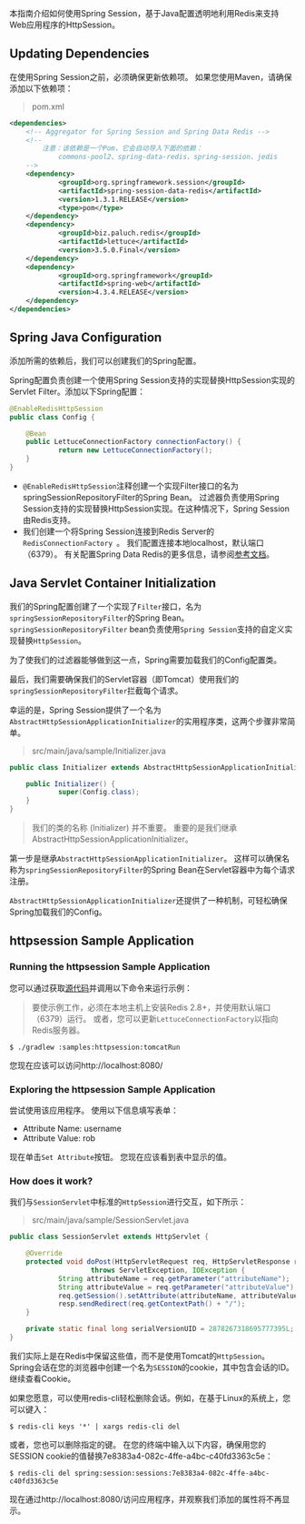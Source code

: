 本指南介绍如何使用Spring Session，基于Java配置透明地利用Redis来支持Web应用程序的HttpSession。

## Updating Dependencies
在使用Spring Session之前，必须确保更新依赖项。 如果您使用Maven，请确保添加以下依赖项：

>pom.xml

```xml
<dependencies>
    <!-- Aggregator for Spring Session and Spring Data Redis -->
    <!-- 
        注意：该依赖是一个Pom，它会自动导入下面的依赖：
            commons-pool2、spring-data-redis、spring-session、jedis
    -->
    <dependency>
            <groupId>org.springframework.session</groupId>
            <artifactId>spring-session-data-redis</artifactId>
            <version>1.3.1.RELEASE</version>
            <type>pom</type>
    </dependency>
    <dependency>
            <groupId>biz.paluch.redis</groupId>
            <artifactId>lettuce</artifactId>
            <version>3.5.0.Final</version>
    </dependency>
    <dependency>
            <groupId>org.springframework</groupId>
            <artifactId>spring-web</artifactId>
            <version>4.3.4.RELEASE</version>
    </dependency>
</dependencies>
```

## Spring Java Configuration
添加所需的依赖后，我们可以创建我们的Spring配置。

Spring配置负责创建一个使用Spring Session支持的实现替换HttpSession实现的Servlet Filter。添加以下Spring配置：

```java
@EnableRedisHttpSession 
public class Config {

    @Bean
    public LettuceConnectionFactory connectionFactory() {
            return new LettuceConnectionFactory(); 
    }
}
```
- `@EnableRedisHttpSession`注释创建一个实现Filter接口的名为springSessionRepositoryFilter的Spring Bean。
    过滤器负责使用Spring Session支持的实现替换HttpSession实现。在这种情况下，Spring Session由Redis支持。
- 我们创建一个将Spring Session连接到Redis Server的`RedisConnectionFactory `。
    我们配置连接本地localhost，默认端口（6379）。
    有关配置Spring Data Redis的更多信息，请参阅[参考文档](http://docs.spring.io/spring-data/data-redis/docs/current/reference/html/)。

## Java Servlet Container Initialization
我们的Spring配置创建了一个实现了`Filter`接口，名为`springSessionRepositoryFilter`的Spring Bean。
`springSessionRepositoryFilter` bean负责使用`Spring Session`支持的自定义实现替换`HttpSession`。

为了使我们的过滤器能够做到这一点，Spring需要加载我们的Config配置类。

最后，我们需要确保我们的Servlet容器（即Tomcat）使用我们的`springSessionRepositoryFilter`拦截每个请求。

幸运的是，Spring Session提供了一个名为`AbstractHttpSessionApplicationInitializer`的实用程序类，这两个步骤非常简单。 

>src/main/java/sample/Initializer.java

```java
public class Initializer extends AbstractHttpSessionApplicationInitializer { 

    public Initializer() {
            super(Config.class); 
    }
}
```
>我们的类的名称 (Initializer) 并不重要。 重要的是我们继承AbstractHttpSessionApplicationInitializer。

第一步是继承`AbstractHttpSessionApplicationInitializer`。 
这样可以确保名称为`springSessionRepositoryFilter`的Spring Bean在Servlet容器中为每个请求注册。

`AbstractHttpSessionApplicationInitializer`还提供了一种机制，可轻松确保Spring加载我们的Config。

## httpsession Sample Application
### Running the httpsession Sample Application
您可以通过获取[源代码](https://github.com/spring-projects/spring-session/archive/1.3.1.RELEASE.zip)并调用以下命令来运行示例：

>要使示例工作，必须在本地主机上安装Redis 2.8+，并使用默认端口（6379）运行。 或者，您可以更新`LettuceConnectionFactory`以指向Redis服务器。

```text
$ ./gradlew :samples:httpsession:tomcatRun
```

您现在应该可以访问http://localhost:8080/

### Exploring the httpsession Sample Application
尝试使用该应用程序。 使用以下信息填写表单：

- Attribute Name: username
- Attribute Value: rob

现在单击`Set Attribute`按钮。 您现在应该看到表中显示的值。

### How does it work?
我们与`SessionServlet`中标准的`HttpSession`进行交互，如下所示：

>src/main/java/sample/SessionServlet.java

```java
public class SessionServlet extends HttpServlet {

    @Override
    protected void doPost(HttpServletRequest req, HttpServletResponse resp)
                    throws ServletException, IOException {
            String attributeName = req.getParameter("attributeName");
            String attributeValue = req.getParameter("attributeValue");
            req.getSession().setAttribute(attributeName, attributeValue);
            resp.sendRedirect(req.getContextPath() + "/");
    }

    private static final long serialVersionUID = 2878267318695777395L;
}
```
我们实际上是在Redis中保留这些值，而不是使用Tomcat的`HttpSession`。 Spring会话在您的浏览器中创建一个名为`SESSION`的cookie，其中包含会话的ID。继续查看Cookie。

如果您愿意，可以使用redis-cli轻松删除会话。例如，在基于Linux的系统上，您可以键入：
```text
$ redis-cli keys '*' | xargs redis-cli del
```

或者，您也可以删除指定的键。 在您的终端中输入以下内容，确保用您的SESSION cookie的值替换7e8383a4-082c-4ffe-a4bc-c40fd3363c5e：

```text
$ redis-cli del spring:session:sessions:7e8383a4-082c-4ffe-a4bc-c40fd3363c5e
```

现在通过http://localhost:8080/访问应用程序，并观察我们添加的属性将不再显示。